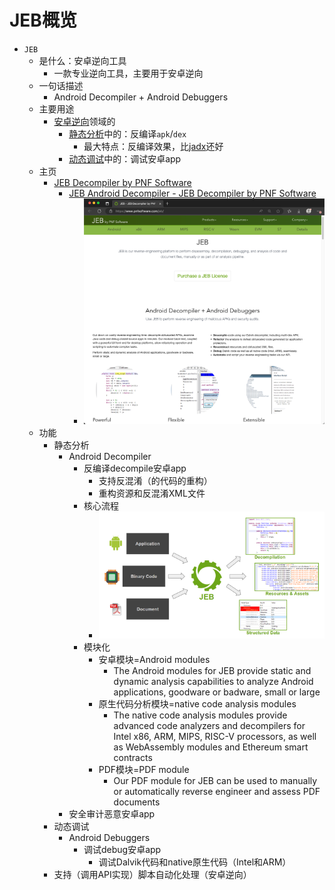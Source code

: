 # JEB概览

* `JEB`
  * 是什么：安卓逆向工具
    * 一款专业逆向工具，主要用于安卓逆向
  * 一句话描述
    * Android Decompiler + Android Debuggers
  * 主要用途
    * [安卓逆向](https://book.crifan.org/books/android_reverse_dev/website/)领域的
      * [静态分析](https://book.crifan.org/books/android_re_static_analysis/website/)中的：反编译`apk`/`dex`
        * 最大特点：反编译效果，比[jadx](https://book.crifan.org/books/android_re_decompile_jadx/website/)还好
      * [动态调试](https://book.crifan.org/books/android_re_dynamic_debug/website/)中的：调试安卓app
  * 主页
    * [JEB Decompiler by PNF Software](https://www.pnfsoftware.com/)
      * [JEB Android Decompiler - JEB Decompiler by PNF Software](https://www.pnfsoftware.com/jeb/android)
        * ![jeb_homepage_intro](../assets/img/jeb_homepage_intro.png)
  * 功能
    * 静态分析
      * Android Decompiler
        * 反编译decompile安卓app
          * 支持反混淆（的代码的重构）
          * 重构资源和反混淆XML文件
        * 核心流程
          * ![jeb_android_decompile_core_process](../assets/img/jeb_android_decompile_core_process.png)
        * 模块化
          * 安卓模块=Android modules
            * The Android modules for JEB provide static and dynamic analysis capabilities to analyze Android applications, goodware or badware, small or large
          * 原生代码分析模块=native code analysis modules
            * The native code analysis modules provide advanced code analyzers and decompilers for Intel x86, ARM, MIPS, RISC-V processors, as well as WebAssembly modules and Ethereum smart contracts
          * PDF模块=PDF module
            * Our PDF module for JEB can be used to manually or automatically reverse engineer and assess PDF documents
      * 安全审计恶意安卓app
    * 动态调试
      * Android Debuggers
        * 调试debug安卓app
          * 调试Dalvik代码和native原生代码（Intel和ARM）
    * 支持（调用API实现）脚本自动化处理（安卓逆向）
